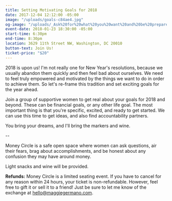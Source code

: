 ```yaml
---
title: Setting Motivating Goals for 2018
date: 2017-12-04 12:12:00 -05:00
image: "/uploads/goals-c84ae4.jpg"
og-image: "/uploads/_Ask%20for%20what%20you%20want%20and%20be%20prepared%20to%20get%20it._.png"
event-date: 2018-01-23 18:30:00 -05:00
start-time: 6:30pm
end-time: 8:30pm
location: 3629 11th Street NW, Washington, DC 20010
button-text: Join Us!
ticket-price: "$20"
---
```


2018 is upon us! I'm not really one for New Year's resolutions, because we usually abandon them quickly and then feel bad about ourselves. We need to feel truly empowered and motivated by the things we want to do in order to achieve them. So let's re-frame this tradition and set exciting goals for the year ahead.

Join a group of supportive women to get real about your goals for 2018 and beyond. These can be financial goals, or any other life goal. The most important thing is that you're specific, excited, and ready to get started. We can use this time to get ideas, and also find accountability partners.

You bring your dreams, and I'll bring the markers and wine.

--

Money Circle is a safe open space where women can ask questions, air their fears, brag about accomplishments, and be honest about any confusion they may have around money.

Light snacks and wine will be provided.

**Refunds:** Money Circle is a limited seating event. If you have to cancel for any reason within 24 hours, your ticket is non-refundable. However, feel free to gift it or sell it to a friend! Just be sure to let me know of the exchange at [hello@maggiegermano.com](mailto:hello@maggiegermano.com).